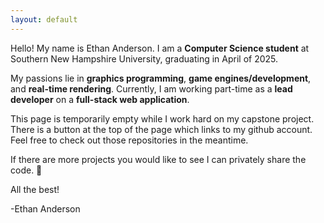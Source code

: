 ```yaml
---
layout: default
---
```


Hello! My name is Ethan Anderson. I am a **Computer Science student** at Southern New Hampshire University, graduating in April of 2025.

My passions lie in **graphics programming**, **game engines/development**, and **real-time rendering**. Currently, I am working part-time as a **lead developer** on a **full-stack web application**.

This page is temporarily empty while I work hard on my capstone project. There is a button at the top of the page which links to my github account. Feel free to check out those repositories in the meantime.

If there are more projects you would like to see I can privately share the code. 👀

All the best!

-Ethan Anderson
